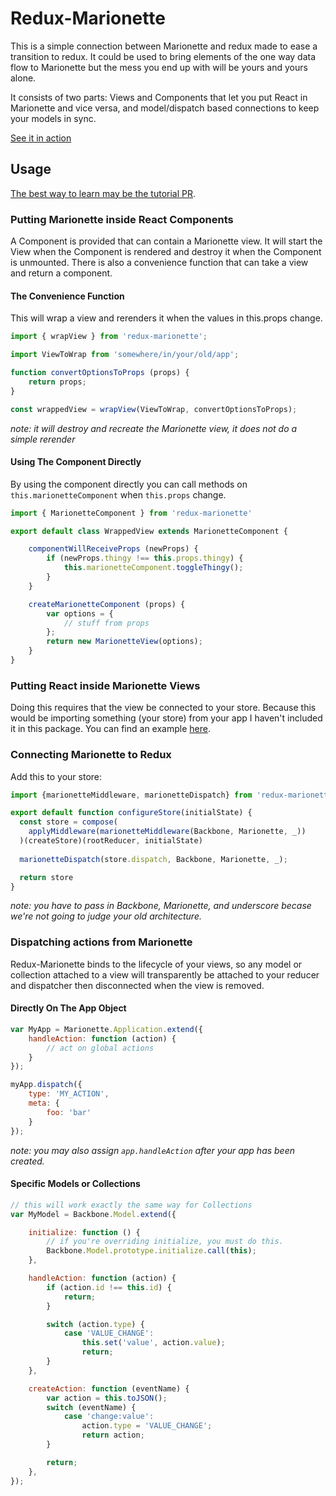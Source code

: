 # Redux-Marionette

This is a simple connection between Marionette and redux made to ease a transition to redux. It could be used to bring elements of the one way data flow to Marionette but the mess you end up with will be yours and yours alone.

It consists of two parts: Views and Components that let you put React in Marionette and vice versa, and model/dispatch based connections to keep your models in sync.

[See it in action](http://stutrek.github.io/redux-marionette/)

## Usage

[The best way to learn may be the tutorial PR](https://github.com/stutrek/redux-marionette/pull/1/files).

### Putting Marionette inside React Components

A Component is provided that can contain a Marionette view. It will start the View when the Component is rendered and destroy it when the Component is unmounted. There is also a convenience function that can take a view and return a component.

#### The Convenience Function

This will wrap a view and rerenders it when the values in this.props change.

```javascript
import { wrapView } from 'redux-marionette';

import ViewToWrap from 'somewhere/in/your/old/app';

function convertOptionsToProps (props) {
	return props;
}

const wrappedView = wrapView(ViewToWrap, convertOptionsToProps);
```

_note: it will destroy and recreate the Marionette view, it does not do a simple rerender_

#### Using The Component Directly

By using the component directly you can call methods on `this.marionetteComponent` when `this.props` change.

```javascript
import { MarionetteComponent } from 'redux-marionette'

export default class WrappedView extends MarionetteComponent {

	componentWillReceiveProps (newProps) {
		if (newProps.thingy !== this.props.thingy) {
			this.marionetteComponent.toggleThingy();
		}
	}

	createMarionetteComponent (props) {
		var options = {
			// stuff from props
		};
		return new MarionetteView(options);
	}
}
```

### Putting React inside Marionette Views

Doing this requires that the view be connected to your store. Because this would be importing something (your store) from your app I haven't included it in this package. You can find an example [here](https://gist.github.com/stutrek/650be2f8b40a51318a16a6ad9c716eef).


### Connecting Marionette to Redux

Add this to your store:

```javascript
import {marionetteMiddleware, marionetteDispatch} from 'redux-marionette';

export default function configureStore(initialState) {
  const store = compose(
    applyMiddleware(marionetteMiddleware(Backbone, Marionette, _))
  )(createStore)(rootReducer, initialState)
  
  marionetteDispatch(store.dispatch, Backbone, Marionette, _);

  return store
}

```

_note: you have to pass in Backbone, Marionette, and underscore becase we're not going to judge your old architecture._

### Dispatching actions from Marionette

Redux-Marionette binds to the lifecycle of your views, so any model or collection attached to a view will transparently be attached to your reducer and dispatcher then disconnected when the view is removed.

#### Directly On The App Object

```javascript
var MyApp = Marionette.Application.extend({
	handleAction: function (action) {
		// act on global actions
	}
});

myApp.dispatch({
	type: 'MY_ACTION',
	meta: {
		foo: 'bar'
	}
});
```
_note: you may also assign `app.handleAction` after your app has been created._

#### Specific Models or Collections

```javascript
// this will work exactly the same way for Collections
var MyModel = Backbone.Model.extend({

	initialize: function () {
		// if you're overriding initialize, you must do this.
		Backbone.Model.prototype.initialize.call(this);
	},

	handleAction: function (action) {
		if (action.id !== this.id) {
			return;
		}

		switch (action.type) {
			case 'VALUE_CHANGE':
				this.set('value', action.value);
				return;
		}
	},

	createAction: function (eventName) {
		var action = this.toJSON();
		switch (eventName) {
			case 'change:value':
				action.type = 'VALUE_CHANGE';
				return action;
		}

		return;
	},
});
```
